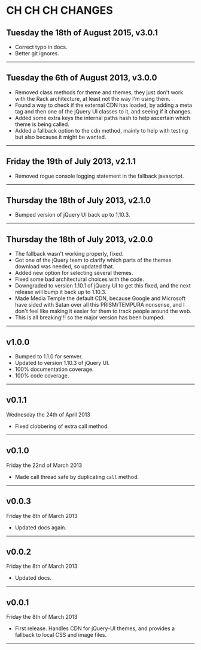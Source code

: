 # CH CH CH CHANGES #

## Tuesday the 18th of August 2015, v3.0.1 ##

* Correct typo in docs.
* Better git ignores.

----


## Tuesday the 6th of August 2013, v3.0.0 ##

* Removed class methods for theme and themes, they just don't work with the Rack architecture, at least not the way I'm using them.
* Found a way to check if the external CDN has loaded, by adding a meta tag and then one of the jQuery UI classes to it, and seeing if it changes.
* Added some extra keys the internal paths hash to help ascertain which theme is being called.
* Added a fallback option to the cdn method, mainly to help with testing but also because it might be wanted.

----


## Friday the 19th of July 2013, v2.1.1 ##

* Removed rogue console logging statement in the fallback javascript.

----


## Thursday the 18th of July 2013, v2.1.0 ##

* Bumped version of jQuery UI back up to 1.10.3.

----


## Thursday the 18th of July 2013, v2.0.0 ##

* The fallback wasn't working properly, fixed.
* Got one of the jQuery team to clarify which parts of the themes download was needed, so updated that.
* Added new option for selecting several themes.
* Fixed some bad architectural choices with the code.
* Downgraded to version 1.10.1 of jQuery UI to get this fixed, and the next release will bump it back up to 1.10.3.
* Made Media Temple the default CDN, because Google and Microsoft have sided with Satan over all this PRISM/TEMPURA nonsense, and I don't feel like making it easier for them to track people around the web.
* This is all breaking!!! so the major version has been bumped.

----


## v1.0.0 ##

* Bumped to 1.1.0 for semver.
* Updated to version 1.10.3 of jQuery UI.
* 100% documentation coverage.
* 100% code coverage.

----


## v0.1.1 ##

Wednesday the 24th of April 2013

* Fixed clobbering of extra call method.

____


## v0.1.0 ##

Friday the 22nd of March 2013

* Made call thread safe by duplicating `call` method.

----

## v0.0.3 ##

Friday the 8th of March 2013

* Updated docs again.

----

## v0.0.2 ##

Friday the 8th of March 2013

* Updated docs.

----

## v0.0.1 ##

Friday the 8th of March 2013

* First release. Handles CDN for jQuery-UI themes, and provides a fallback to local CSS and image files.

----
